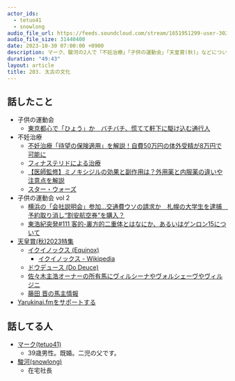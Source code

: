 ```yaml
---
actor_ids:
  - tetuo41
  - snowlong
audio_file_url: https://feeds.soundcloud.com/stream/1651951299-user-302747142-yarukinai-203-2023_10_30.mp3
audio_file_size: 31440400
date: 2023-10-30 07:00:00 +0900
description: マーク、駿河の2人で「不妊治療」「子供の運動会」「天皇賞(秋)」などについて話しました。
duration: "49:43"
layout: article
title: 203. 太古の文化
---
```


## 話したこと
- 子供の運動会
  - [東京都心で「ひょう」か　バチバチ、慌てて軒下に駆け込む通行人](https://www.asahi.com/articles/ASRBT7G10RBTUTIL03T.html)
- 不妊治療
  - [不妊治療「待望の保険適用」を解説！自費50万円の体外受精が8万円で可能に](https://diamond.jp/articles/-/305282)
  - [フィナステリドによる治療](https://www.agaskin.net/chiryo/medicine/finasteride/)
  - [【医師監修】ミノキシジルの効果と副作用は？外用薬と内服薬の違いや注意点を解説](https://agahairclinic.or.jp/drug-minoxidil/)
  - [スター・ウォーズ](https://starwars.disney.co.jp/)
- 子供の運動会 vol 2
  - [横浜の「会社説明会」参加…交通費ウソの請求か　札幌の大学生を逮捕　予約取り消し“割安航空券”を購入？](https://news.yahoo.co.jp/articles/9e421318a0a570800e807f462d74920db1d993e6)
  - [東浩紀突発#111 客的-裏方的二重体とはなにか、あるいはゲンロン15について](https://shirasu.io/t/genron/c/genron/p/20231025232342)
- [天皇賞(秋)2023特集](https://race.netkeiba.com/special/index.html?id=0109)
  - [イクイノックス (Equinox)](https://db.netkeiba.com/horse/2019105219)
    - [イクイノックス - Wikipedia](https://ja.wikipedia.org/wiki/%E3%82%A4%E3%82%AF%E3%82%A4%E3%83%8E%E3%83%83%E3%82%AF%E3%82%B9)
  - [ドウデュース (Do Deuce)](https://db.netkeiba.com/horse/2019105283)
  - [佐々木主浩オーナーの所有馬にヴィルシーナやヴォルシェーヴやヴィルジニ](https://detail.chiebukuro.yahoo.co.jp/qa/question_detail/q14163240804)
  - [藤田 晋の馬主情報](https://www.keibalab.jp/db/owner/909803/)
- [Yarukinai.fmをサポートする](https://note.com/tetuo41/circle)

## 話してる人
- [マーク(tetuo41)](https://twitter.com/tetuo41)
  - 39歳男性。既婚。二児の父です。
- [駿河(snowlong)](https://twitter.com/_snowlong)
  - 在宅社長
